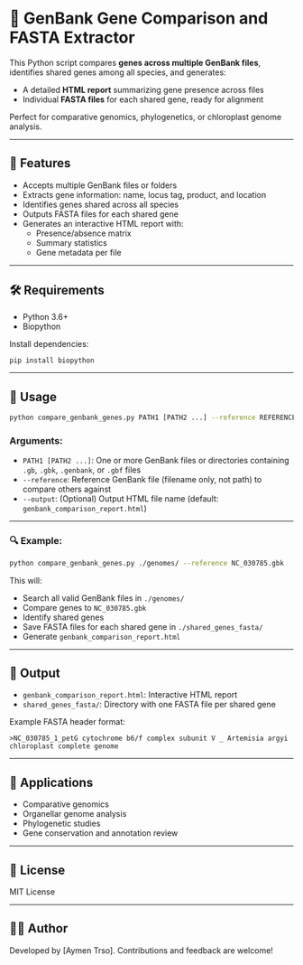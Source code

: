 # 🧬 GenBank Gene Comparison and FASTA Extractor

This Python script compares **genes across multiple GenBank files**, identifies shared genes among all species, and generates:

- A detailed **HTML report** summarizing gene presence across files
- Individual **FASTA files** for each shared gene, ready for alignment

Perfect for comparative genomics, phylogenetics, or chloroplast genome analysis.

---

## 📌 Features

- Accepts multiple GenBank files or folders
- Extracts gene information: name, locus tag, product, and location
- Identifies genes shared across all species
- Outputs FASTA files for each shared gene
- Generates an interactive HTML report with:
  - Presence/absence matrix
  - Summary statistics
  - Gene metadata per file

---

## 🛠️ Requirements

- Python 3.6+
- Biopython

Install dependencies:

```bash
pip install biopython
````

---

## 🚀 Usage

```bash
python compare_genbank_genes.py PATH1 [PATH2 ...] --reference REFERENCE_FILE [--output OUTPUT.html]
```

### Arguments:

* `PATH1 [PATH2 ...]`: One or more GenBank files or directories containing `.gb`, `.gbk`, `.genbank`, or `.gbf` files
* `--reference`: Reference GenBank file (filename only, not path) to compare others against
* `--output`: (Optional) Output HTML file name (default: `genbank_comparison_report.html`)

---

### 🔍 Example:

```bash
python compare_genbank_genes.py ./genomes/ --reference NC_030785.gbk
```

This will:

* Search all valid GenBank files in `./genomes/`
* Compare genes to `NC_030785.gbk`
* Identify shared genes
* Save FASTA files for each shared gene in `./shared_genes_fasta/`
* Generate `genbank_comparison_report.html`

---

## 📂 Output

* `genbank_comparison_report.html`: Interactive HTML report
* `shared_genes_fasta/`: Directory with one FASTA file per shared gene

Example FASTA header format:

```text
>NC_030785_1_petG cytochrome b6/f complex subunit V _ Artemisia argyi chloroplast complete genome
```

---

## 🧪 Applications

* Comparative genomics
* Organellar genome analysis
* Phylogenetic studies
* Gene conservation and annotation review

---

## 📄 License

MIT License

---

## 🙋‍♂️ Author

Developed by \[Aymen Trso]. Contributions and feedback are welcome!

```

